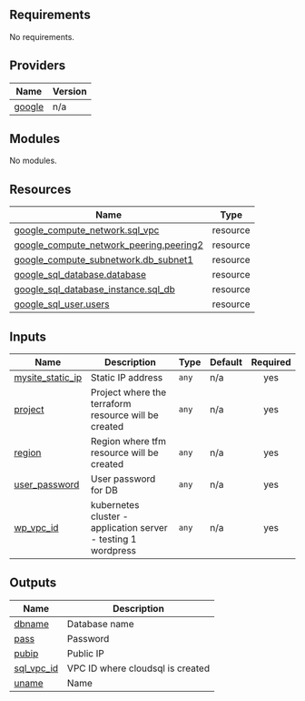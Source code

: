 ## Requirements

No requirements.

## Providers

| Name | Version |
|------|---------|
| <a name="provider_google"></a> [google](#provider\_google) | n/a |

## Modules

No modules.

## Resources

| Name | Type |
|------|------|
| [google_compute_network.sql_vpc](https://registry.terraform.io/providers/hashicorp/google/latest/docs/resources/compute_network) | resource |
| [google_compute_network_peering.peering2](https://registry.terraform.io/providers/hashicorp/google/latest/docs/resources/compute_network_peering) | resource |
| [google_compute_subnetwork.db_subnet1](https://registry.terraform.io/providers/hashicorp/google/latest/docs/resources/compute_subnetwork) | resource |
| [google_sql_database.database](https://registry.terraform.io/providers/hashicorp/google/latest/docs/resources/sql_database) | resource |
| [google_sql_database_instance.sql_db](https://registry.terraform.io/providers/hashicorp/google/latest/docs/resources/sql_database_instance) | resource |
| [google_sql_user.users](https://registry.terraform.io/providers/hashicorp/google/latest/docs/resources/sql_user) | resource |

## Inputs

| Name | Description | Type | Default | Required |
|------|-------------|------|---------|:--------:|
| <a name="input_mysite_static_ip"></a> [mysite\_static\_ip](#input\_mysite\_static\_ip) | Static IP address | `any` | n/a | yes |
| <a name="input_project"></a> [project](#input\_project) | Project where the terraform resource will be created | `any` | n/a | yes |
| <a name="input_region"></a> [region](#input\_region) | Region where tfm resource will be created | `any` | n/a | yes |
| <a name="input_user_password"></a> [user\_password](#input\_user\_password) | User password for DB | `any` | n/a | yes |
| <a name="input_wp_vpc_id"></a> [wp\_vpc\_id](#input\_wp\_vpc\_id) | kubernetes cluster - application server - testing 1 wordpress | `any` | n/a | yes |

## Outputs

| Name | Description |
|------|-------------|
| <a name="output_dbname"></a> [dbname](#output\_dbname) | Database name |
| <a name="output_pass"></a> [pass](#output\_pass) | Password |
| <a name="output_pubip"></a> [pubip](#output\_pubip) | Public IP |
| <a name="output_sql_vpc_id"></a> [sql\_vpc\_id](#output\_sql\_vpc\_id) | VPC ID where cloudsql is created |
| <a name="output_uname"></a> [uname](#output\_uname) | Name |
